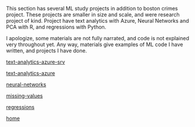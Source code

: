 This section has several ML study projects in addition to boston crimes project. These projects are smaller in size and scale, and were research project of kind. Project have text analytics with Azure, Neural Networks and PCA with R, and regressions with Python.

I apologize, some materials are not fully narrated, and code is not explained very throughout yet. Any way, materials give examples of ML code I have written, and projects I have done.

[text-analytics-azure-srv](https://kaimhall.github.io/portfolio/misc_machine_learning/text_analytics_azure_srv)

[text-analytics-azure](https://kaimhall.github.io/portfolio/misc_machine_learning/text_analytics_azure)

[neural-networks](https://kaimhall.github.io/portfolio/misc_machine_learning/neural_network)

[missing-values](https://kaimhall.github.io/portfolio/misc_machine_learning/missing_values)

[regressions](https://kaimhall.github.io/portfolio/misc_machine_learning/regressions)

[home](https://kaimhall.github.io/portfolio)
